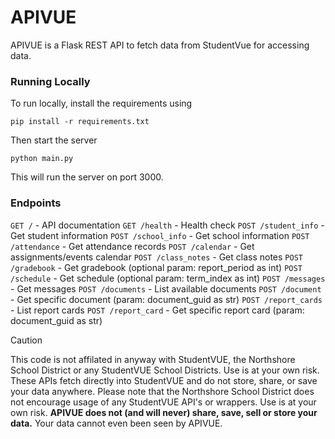 # APIVUE

APIVUE is a Flask REST API to fetch data from StudentVue for accessing data.

### Running Locally
To run locally, install the requirements using
```
pip install -r requirements.txt
```

Then start the server
```
python main.py
```
This will run the server on port 3000.

### Endpoints

`GET /` - API documentation
`GET /health` - Health check
`POST /student_info` - Get student information
`POST /school_info` - Get school information
`POST /attendance` - Get attendance records
`POST /calendar` - Get assignments/events calendar
`POST /class_notes` - Get class notes
`POST /gradebook` - Get gradebook (optional param: report_period as int)
`POST /schedule` - Get schedule (optional param: term_index as int)
`POST /messages` - Get messages
`POST /documents` - List available documents
`POST /document` - Get specific document (param: document_guid as str)
`POST /report_cards` - List report cards
`POST /report_card` - Get specific report card (param: document_guid as str)


> [!CAUTION]
> This code is not affilated in anyway with StudentVUE, the Northshore School District or any StudentVUE School Districts. Use is at your own risk. These APIs fetch directly into StudentVUE and do not store, share, or save your data anywhere. 
> Please note that the Northshore School District does not encourage usage of any StudentVUE API's or wrappers. Use is at your own risk.
> **APIVUE does not (and will never) share, save, sell or store your data.** Your data cannot even been seen by APIVUE.